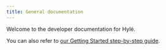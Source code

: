 ```yaml
---
title: General documentation
---
```


Welcome to the developer documentation for Hylé.

You can also refer to [our Getting Started step-by-step guide](../quickstart/index.md).
